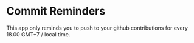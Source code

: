 # Commit Reminders

This app only reminds you to push to your github contributions for every 18.00 GMT+7 / local time.
